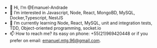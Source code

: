 - 👋 Hi, I’m @Emanuel-Andrade
- 👀 I’m interested in Javascript, Node, React, MongoBD, MySQL, Docker,Typescript, NestJS
- 🌱 I’m currently learning Node, React, MySQL,  unit and integration tests, TDD, Object-oriented programming, socket.io
- 📫 How to reach me? its easy on phone: +55(21)969420448 or if you prefer on email: emanuel.mtg.96@gmail.com.

<!---
Emanuel-Andrade/Emanuel-Andrade is a ✨ special ✨ repository because its `README.md` (this file) appears on your GitHub profile.
You can click the Preview link to take a look at your changes.
--->
